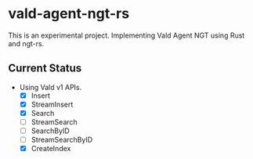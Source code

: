 vald-agent-ngt-rs
===

This is an experimental project.
Implementing Vald Agent NGT using Rust and ngt-rs.

Current Status
---

- Using Vald v1 APIs.
    - [X] Insert
    - [X] StreamInsert
    - [X] Search
    - [ ] StreamSearch
    - [ ] SearchByID
    - [ ] StreamSearchByID
    - [X] CreateIndex
